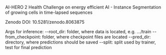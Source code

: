 AI-HERO 2 Health Challenge on energy efficient AI - Instance Segmentation of growing cells in time-lapsed sequences

Zenodo DOI: 
10.5281/zenodo.8063875

Args for inference:
--root_dir: folder, where data is located, e.g. .../train
--from_checkpoint: folder, where checkpoint files are located
--pred_dir: directory, where predictions should be saved
--split: split used by trainer, test for final prediction
